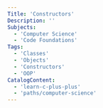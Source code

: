 ```yaml
---
Title: 'Constructors'
Description: ''
Subjects:
  - 'Computer Science'
  - 'Code Foundations'
Tags:
  - 'Classes'
  - 'Objects'
  - 'Constructors'
  - 'OOP'
CatalogContent:
  - 'learn-c-plus-plus'
  - 'paths/computer-science'
---
```


